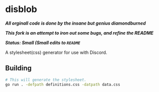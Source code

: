 # disblob
***All orginall code is done by the insane but genius diamondburned***

***This fork is an attempt to iron out some bugs, and refine the README***

***Status: Small (Small edits to `README`***

A stylesheet(css) generator for use with Discord.

## Building

```sh
# This will generate the stylesheet.
go run . -defpath definitions.css -datpath data.css
```
